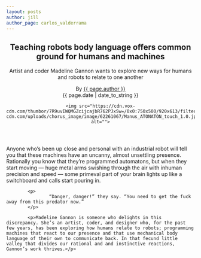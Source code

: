 ```yaml
---
layout: posts
author: jill
author_page: carlos_valderrama
---
```

<header>
    <h2>Teaching robots body language offers common ground for humans and machines</h2>
    <p>Artist and coder Madeline Gannon wants to explore new ways for humans and robots to relate to one another</p>
    <div>
            <div>By <a href="/authors/{{ page.author_page }}" rel="author">{{ page.author }}</a></div>  <time>{{ page.date | date_to_string }}</time>
    </div>

    <img src="https://cdn.vox-cdn.com/thumbor/7R9uvIWQMGZcijcajbR762PJxSw=/0x0:750x500/920x613/filters:focal(315x190:435x310):format(webp)/cdn.vox-cdn.com/uploads/chorus_image/image/62261067/Manus_ATONATON_touch_1.0.jpg" alt="">
</header>

<section>
    <p>Anyone who’s been up close and personal with an industrial robot will tell you that these machines have an uncanny, almost unsettling presence. Rationally you know that they’re programmed automatons, but when they start moving — huge metal arms swishing through the air with inhuman precision and speed — some primeval part of your brain lights up like a switchboard and calls start pouring in.</p>

            <p>
                    “Danger, danger!” they say. “You need to get the fuck away from this predator now.”
            </p>
            
            <p>Madeline Gannon is someone who delights in this discrepancy. She’s an artist, coder, and designer who, for the past few years, has been exploring how humans relate to robots; programming machines that react to our presence and that use mechanical body language of their own to communicate back. In that fecund little valley that divides our rational and and instinctive reactions, Gannon’s work thrives.</p>
</section>
